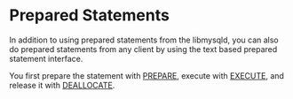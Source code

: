 
# Prepared Statements

In addition to using prepared statements from the libmysqld, you can also do prepared statements from any client by using the text based prepared statement interface.


You first prepare the statement with [PREPARE](prepare-statement.md), execute with [EXECUTE](execute-statement.md), and release it with [DEALLOCATE](deallocate-drop-prepare.md).

